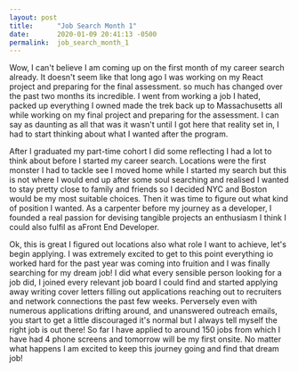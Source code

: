 ```yaml
---
layout: post
title:      "Job Search Month 1"
date:       2020-01-09 20:41:13 -0500
permalink:  job_search_month_1
---
```



Wow, I can't believe I am coming up on the first month of my career search already. It doesn't seem like that long ago I was working on my React project and preparing for the final assessment. so much has changed over the past two months its incredible. I went from working a job I hated, packed up everything I owned made the trek back up to Massachusetts all while working on my final project and preparing for the assessment. I can say as daunting as all that was it wasn't until I got here that reality set in, I had to start thinking about what I wanted after the program.

After I graduated my part-time cohort I did some reflecting I had a lot to think about before I started my career search. Locations were the first monster I had to tackle see I moved home while I started my search but this is not where I would end up after some soul searching and realised I wanted to stay pretty close to family and friends so I decided NYC and Boston would be my most suitable choices. Then it was time to figure out what kind of position I wanted. As a carpenter before my journey as a developer, I founded a real passion for devising tangible projects an enthusiasm I think I could also fulfil as aFront End Developer.

Ok, this is great I figured out locations also what role I want to achieve, let's begin applying. I was extremely excited to get to this point everything io worked hard for the past year was coming into fruition and I was finally searching for my dream job! I did what every sensible person looking for a job did, I joined every relevant job board I could find and started applying away writing cover letters filling out applications reaching out to recruiters and network connections the past few weeks. Perversely even with numerous applications drifting around, and unanswered outreach emails, you start to get a little discouraged it's normal but I always tell myself the right job is out there!
So far I have applied to around 150 jobs from which I have had 4 phone screens and tomorrow will be my first onsite. No matter what happens I am excited to keep this journey going and find that dream job!


